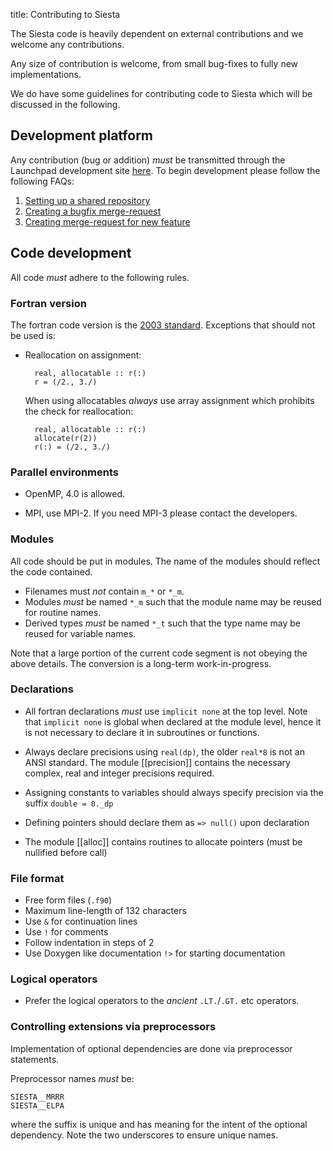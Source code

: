 title: Contributing to Siesta

The Siesta code is heavily dependent on external contributions and we
welcome any contributions.

Any size of contribution is welcome, from small bug-fixes to fully new implementations.

We do have some guidelines for contributing code to Siesta which will be
discussed in the following.

## Development platform

Any contribution (bug or addition) *must* be transmitted through the Launchpad
development site [here](http://launchpad.net/siesta).
To begin development please follow the following FAQs:

1. [Setting up a shared repository](https://answers.launchpad.net/siesta/+faq/2751)
2. [Creating a bugfix merge-request](https://answers.launchpad.net/siesta/+faq/2747)
3. [Creating merge-request for new feature](https://answers.launchpad.net/siesta/+faq/2748)


## Code development

All code *must* adhere to the following rules.

### Fortran version

The fortran code version is the [2003 standard](ftp://ftp.nag.co.uk/sc22wg5/N1601-N1650/N1601.pdf.gz).
Exceptions that should not be used is:
* Reallocation on assignment:

        real, allocatable :: r(:)
        r = (/2., 3./)
		
  When using allocatables *always* use array assignment which prohibits the check for reallocation:
		
        real, allocatable :: r(:)
        allocate(r(2))
        r(:) = (/2., 3./)

### Parallel environments

* OpenMP, 4.0 is allowed.

* MPI, use MPI-2. If you need MPI-3 please contact the developers.

### Modules

All code should be put in modules. The name of the modules should reflect the code contained.

* Filenames must *not* contain `m_*` or `*_m`.
* Modules *must* be named `*_m` such that the module name may be reused for routine names.
* Derived types *must* be named `*_t` such that the type name may be reused for variable names.

Note that a large portion of the current code segment is not obeying the above details.
The conversion is a long-term work-in-progress.


### Declarations

* All fortran declarations *must* use `implicit none` at the top level. Note that `implicit none` is
	global when declared at the module level, hence it is not necessary to declare it in subroutines or
	functions.

* Always declare precisions using `real(dp)`, the older `real*8` is not an ANSI standard. The module [[precision]]
contains the necessary complex, real and integer precisions required.

* Assigning constants to variables should always specify precision via the suffix `double = 0._dp`

* Defining pointers should declare them as `=> null()` upon declaration

* The module [[alloc]] contains routines to allocate pointers (must be nullified before call)

### File format

* Free form files (`.f90`)
* Maximum line-length of 132 characters
* Use `&` for continuation lines
* Use `!` for comments
* Follow indentation in steps of 2
* Use Doxygen like documentation `!>` for starting documentation

### Logical operators

* Prefer the logical operators to the *ancient* `.LT.`/`.GT.` etc operators.

### Controlling extensions via preprocessors

Implementation of optional dependencies are done via preprocessor statements.

Preprocessor names *must* be:

    SIESTA__MRRR
    SIESTA__ELPA

where the suffix is unique and has meaning for the intent of the optional dependency.
Note the two underscores to ensure unique names.

